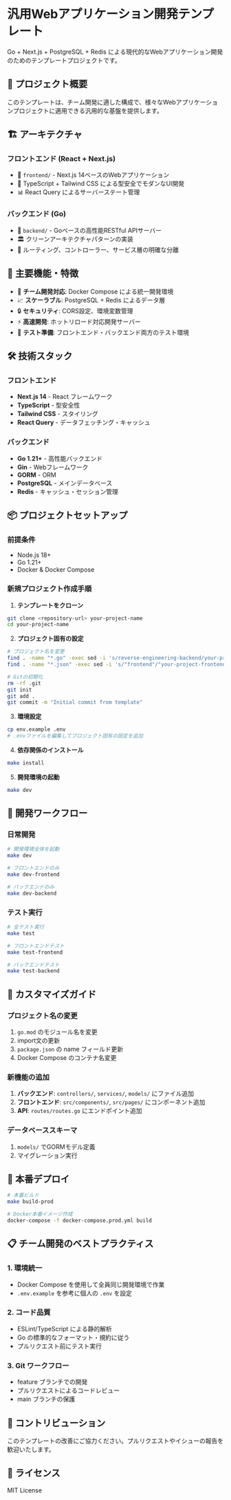 # 汎用Webアプリケーション開発テンプレート

Go + Next.js + PostgreSQL + Redis による現代的なWebアプリケーション開発のためのテンプレートプロジェクトです。

## 🎯 プロジェクト概要

このテンプレートは、チーム開発に適した構成で、様々なWebアプリケーションプロジェクトに適用できる汎用的な基盤を提供します。

## 🏗️ アーキテクチャ

### フロントエンド (React + Next.js)
- 📁 `frontend/` - Next.js 14ベースのWebアプリケーション
- 🎨 TypeScript + Tailwind CSS による型安全でモダンなUI開発
- 📊 React Query によるサーバーステート管理

### バックエンド (Go)
- 📁 `backend/` - Goベースの高性能RESTful APIサーバー
- 🏛️ クリーンアーキテクチャパターンの実装
- 📝 ルーティング、コントローラー、サービス層の明確な分離

## 🚀 主要機能・特徴

- 🔧 **チーム開発対応**: Docker Compose による統一開発環境
- 📈 **スケーラブル**: PostgreSQL + Redis によるデータ層
- 🔒 **セキュリティ**: CORS設定、環境変数管理
- ⚡ **高速開発**: ホットリロード対応開発サーバー
- 🧪 **テスト準備**: フロントエンド・バックエンド両方のテスト環境

## 🛠️ 技術スタック

### フロントエンド
- **Next.js 14** - React フレームワーク
- **TypeScript** - 型安全性
- **Tailwind CSS** - スタイリング
- **React Query** - データフェッチング・キャッシュ

### バックエンド
- **Go 1.21+** - 高性能バックエンド
- **Gin** - Webフレームワーク
- **GORM** - ORM
- **PostgreSQL** - メインデータベース
- **Redis** - キャッシュ・セッション管理

## 📦 プロジェクトセットアップ

### 前提条件
- Node.js 18+
- Go 1.21+
- Docker & Docker Compose

### 新規プロジェクト作成手順

1. **テンプレートをクローン**
```bash
git clone <repository-url> your-project-name
cd your-project-name
```

2. **プロジェクト固有の設定**
```bash
# プロジェクト名を変更
find . -name "*.go" -exec sed -i 's/reverse-engineering-backend/your-project-backend/g' {} \;
find . -name "*.json" -exec sed -i 's/"frontend"/"your-project-frontend"/g' {} \;

# Gitの初期化
rm -rf .git
git init
git add .
git commit -m "Initial commit from template"
```

3. **環境設定**
```bash
cp env.example .env
# .envファイルを編集してプロジェクト固有の設定を追加
```

4. **依存関係のインストール**
```bash
make install
```

5. **開発環境の起動**
```bash
make dev
```

## 🎯 開発ワークフロー

### 日常開発
```bash
# 開発環境全体を起動
make dev

# フロントエンドのみ
make dev-frontend

# バックエンドのみ  
make dev-backend
```

### テスト実行
```bash
# 全テスト実行
make test

# フロントエンドテスト
make test-frontend

# バックエンドテスト
make test-backend
```

## 🔧 カスタマイズガイド

### プロジェクト名の変更
1. `go.mod` のモジュール名を変更
2. import文の更新
3. `package.json` の name フィールド更新
4. Docker Compose のコンテナ名変更

### 新機能の追加
1. **バックエンド**: `controllers/`, `services/`, `models/` にファイル追加
2. **フロントエンド**: `src/components/`, `src/pages/` にコンポーネント追加
3. **API**: `routes/routes.go` にエンドポイント追加

### データベーススキーマ
1. `models/` でGORMモデル定義
2. マイグレーション実行

## 🚀 本番デプロイ

```bash
# 本番ビルド
make build-prod

# Docker本番イメージ作成
docker-compose -f docker-compose.prod.yml build
```

## 📋 チーム開発のベストプラクティス

### 1. 環境統一
- Docker Compose を使用して全員同じ開発環境で作業
- `.env.example` を参考に個人の `.env` を設定

### 2. コード品質
- ESLint/TypeScript による静的解析
- Go の標準的なフォーマット・規約に従う
- プルリクエスト前にテスト実行

### 3. Git ワークフロー
- feature ブランチでの開発
- プルリクエストによるコードレビュー
- main ブランチの保護

## 🤝 コントリビューション

このテンプレートの改善にご協力ください。プルリクエストやイシューの報告を歓迎いたします。

## 📄 ライセンス

MIT License 
